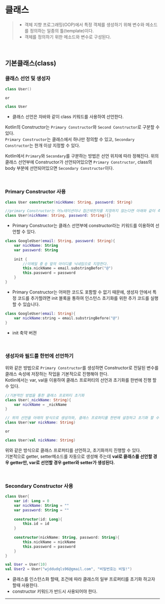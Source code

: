 # **클래스**
> -  객체 지향 프로그래밍(OOP)에서 특정 객체를 생성하기 위해 변수와 메소드를 정의하는 일종의 틀(template)이다.
> - 객체를 정의하기 위한 메소드와 변수로 구성된다.

<br>

## **기본클래스(class)**
### **클래스 선언 및 생성자**
```kotlin
class User()

or

class User
```
- 클래스 선언은 자바와 같이 class 키워드를 사용하여 선언한다.   

Kotlin의 Constructor는 `Primary Constructor`와 `Second Constructor`로 구분할 수 있다.   
`Primary Constructor`는 클래스에서 하나만 정의할 수 있고, `Secondary Constructor`는 한개 이상 지정할 수 있다.

Kotlin에서 `Primary`와 `Secondary`를 구분하는 방법은 선언 위치에 따라 정해진다.
위의 클래스 선언부에 Constructor가 선언되어있으면 `Primary Constructor`, class의 body 부분에 선언되어있으면 `Secondary Constructor`이다.

<br>

### **Primary Constructor 사용**
```kotlin
class User constructor(nickName: String, password: String)

//primary Constructor는 어노테이션이나 접근제한자를 지정하지 않는다면 아래와 같이 축약 가능하다.
class User(nickName: String, password: String){}
```
- Primary Constructor는 클래스 선언부에 constructor라는 키워드를 이용하여 선언할 수 있다.

```kotlin
class GoogleUser(email: String, password: String){
	var nickName: String
    var password: String
    
    init {
    	//이메일 중 @ 앞의 아이디를 닉네임으로 지정한다.
    	this.nickName = email.substringBefor("@")
        this.password = password
    }
}
```
- Primary Constructor는 어떠한 코드도 포함할 수 없기 때문에, 생성자 안에서 특정 코드를 추가할려면 init 블록을 통하여 인스턴스 초기화를 위한 추가 코드를 실행 할 수 있습니다.

```kotlin
class GoogleUser(email: String){
	var nickName:string = email.substringBefore("@")
}
```
- init 축약 버젼

<br>

### **생성자와 필드를 한번에 선언하기**
위와 같은 방법으로 `Primary Constructor`를 생성하면 Constructor로 전달된 변수를 클래스 속성에 저장하는 작업을 기본적으로 진행해야 한다.   
 Kotlin에서는 var, val을 이용하여 클래스 프로퍼티의 선언과 초기화를 한번에 진행 할 수 있다.
```kotlin
//기본적인 방법을 통한 클래스 프로퍼티 초기화
class User(_nickName: String){
	var nickName = _nickName
}

// 위의 선언을 아래의 방식으로 생성자와, 클래스 프로퍼티를 한번에 설정하고 초기화 할 수 있다.
class User(var nickName: String)

or

class User(val nickName: String)
```
위와 같은 방식으로 클래스 프로퍼티를 선언하고, 초기화까지 진행할 수 있다.   
기본적으로 getter, setter메소드를 자동으로 생성해 주는데 **val로 클래스를 선언할 경우 getter만, var로 선언할 경우 getter와 setter가 생성된다.**

<br>

### **Secondary Constructor 사용**
```kotlin
class User{
	var id: Long = 0
    var nickName: String = ""
    var password: String = ""
    
    constructor(id: Long){
    	this.id = id
    }
    
    constructor(nickName: String, password: String){
    	this.nickName = nickName
        this.password = password
    }
}

val User = User(10)
val User2 = User("wjddudqls96@gmail.com", "비밀번호는 비밀!")
```
- 클래스를 인스턴스화 할때, 조건에 따라 클래스의 일부 프로퍼티를 초기화 하고자 할때 사용한다.
- constructor 키워드가 반드시 사용되어야 한다.

***